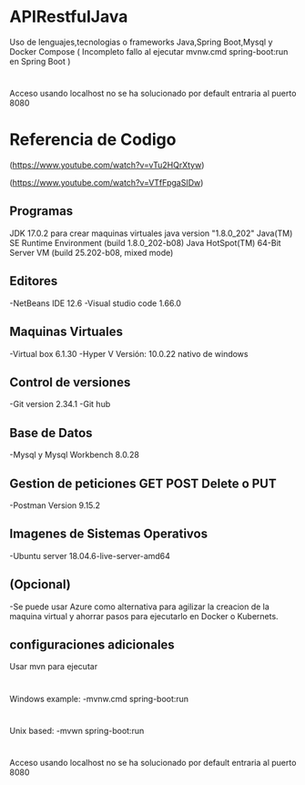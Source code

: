 # APIRestfulJava
Uso de lenguajes,tecnologias o frameworks Java,Spring Boot,Mysql y Docker Compose 
( Incompleto fallo al ejecutar mvnw.cmd spring-boot:run en Spring Boot )
#
Acceso usando localhost no se ha solucionado por default entraria al puerto 8080

# Referencia de Codigo
(https://www.youtube.com/watch?v=vTu2HQrXtyw)

(https://www.youtube.com/watch?v=VTfFpgaSIDw)

## Programas
JDK 17.0.2 para crear maquinas virtuales
java version "1.8.0_202"
Java(TM) SE Runtime Environment (build 1.8.0_202-b08)
Java HotSpot(TM) 64-Bit Server VM (build 25.202-b08, mixed mode)

## Editores
-NetBeans IDE 12.6
-Visual studio code 1.66.0

## Maquinas Virtuales
-Virtual box 6.1.30
-Hyper V Versión: 10.0.22 nativo de windows

## Control de versiones
-Git version 2.34.1
-Git hub

## Base de Datos
-Mysql y Mysql Workbench 8.0.28

## Gestion de peticiones GET POST Delete o PUT
-Postman Version 9.15.2

## Imagenes de Sistemas Operativos
-Ubuntu server 18.04.6-live-server-amd64

## (Opcional)
-Se puede usar Azure como alternativa para agilizar la creacion de la maquina virtual y ahorrar pasos para ejecutarlo en Docker o Kubernets.

## configuraciones adicionales
Usar mvn para ejecutar
#
Windows example:
-mvnw.cmd spring-boot:run
#
Unix based:
-mvwn spring-boot:run 
#
Acceso usando localhost no se ha solucionado por default entraria al puerto 8080